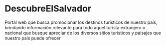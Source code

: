 # DescubreElSalvador
Portal web que  busca promocionar los destinos turísticos de nuestro país, brindando  información relevante para todo aquel turista extranjero o nacional que  busque apreciar de los diversos sitios turísticos y paisajes que nuestro país  puede ofrecer
